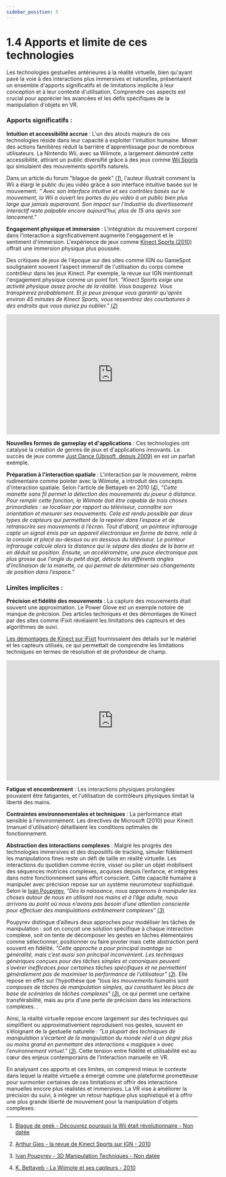 ```yaml
---
sidebar_position: 5
---
```


# 1.4 Apports et limite de ces technologies

Les technologies gestuelles antérieures à la réalité virtuelle, bien qu'ayant pavé la voie à des interactions plus immersives et naturelles, présentaient un ensemble d'apports significatifs et de limitations implicite à leur conception et à leur contexte d'utilisation. Comprendre ces aspects est crucial pour apprécier les avancées et les défis spécifiques de la manipulation d'objets en VR.

### Apports significatifs :

**Intuition et accessibilité accrue** : L'un des atouts majeurs de ces technologies réside dans leur capacité à exploiter l'intuition humaine. Mimer des actions familières réduit la barrière d'apprentissage pour de nombreux utilisateurs. La Nintendo Wii, avec sa Wiimote, a largement démontré cette accessibilité, attirant un public diversifié grâce à des jeux comme [Wii Sports](https://www.nintendo.com/fr-fr/Jeux/Wii/Wii-Sports-283971.html?srsltid=AfmBOopAu7W82x_pJh0H9ONT6SKKzUjXErQeWyoKz4p0Dk_8ZLxfOlNb) qui simulaient des mouvements sportifs naturels.

Dans un article du forum "blague de geek" [(_1_)](https://www.blaguesdegeek.com/decouvrez-pourquoi-la-wii-etait-revolutionnaire/), l'auteur illustrait comment la Wii a élargi le public du jeu vidéo grâce à son interface intuitive basée sur le mouvement. _" Avec son interface intuitive et ses contrôles basés sur le mouvement, la Wii a ouvert les portes du jeu vidéo à un public bien plus large que jamais auparavant. Son impact sur l'industrie du divertissement interactif reste palpable encore aujourd'hui, plus de 15 ans après son lancement."_

**Engagement physique et immersion** : L'intégration du mouvement corporel dans l'interaction a significativement augmenté l'engagement et le sentiment d'immersion. L'expérience de jeux comme [Kinect Sports (2010)](https://fr.wikipedia.org/wiki/Kinect_Sports) offrait une immersion physique plus poussée.

Des critiques de jeux de l'époque sur des sites comme IGN ou GameSpot soulignaient souvent l'aspect immersif de l'utilisation du corps comme contrôleur dans les jeux Kinect. Par exemple, la revue sur IGN mentionnait l'engagement physique comme un point fort. _"Kinect Sports exige une activité physique assez proche de la réalité. Vous bougerez. Vous transpirerez probablement. Et je peux presque vous garantir qu'après environ 45 minutes de Kinect Sports, vous ressentirez des courbatures à des endroits que vous auriez pu oublier."_ [(_2_)](https://www.ign.com/articles/2010/11/04/kinect-sports-review)

<iframe width="560" height="315" src="https://www.youtube.com/embed/gpelXk2IVBA?si=dy7IK6dqZh48qC3k" title="YouTube video player" frameborder="0" allow="accelerometer; autoplay; clipboard-write; encrypted-media; gyroscope; picture-in-picture; web-share" referrerpolicy="strict-origin-when-cross-origin" allowfullscreen></iframe>

**Nouvelles formes de gameplay et d'applications** : Ces technologies ont catalysé la création de genres de jeux et d'applications innovants. Le succès de jeux comme [Just Dance (Ubisoft, depuis 2009)](<https://fr.wikipedia.org/wiki/Just_Dance_(s%C3%A9rie_de_jeux_vid%C3%A9o)>) en est un parfait exemple.

**Préparation à l'interaction spatiale** : L'interaction par le mouvement, même rudimentaire comme pointer avec la Wiimote, a introduit des concepts d'interaction spatiale. Selon l'article de Bettayeb en 2010 ([4](http://secondelmb.free.fr/edc2/activites/articlewii.pdf)), _"Cette manette sans fil permet la détection des mouvements du joueur à distance. Pour remplir cette fonction, la Wiimote doit être capable de trois choses primordiales : se localiser par rapport au téléviseur, connaître son orientation et mesurer ses mouvements. Cela est rendu possible par deux types de capteurs qui permettent de la repérer dans l’espace et de retranscrire ses mouvements à l’écran. Tout d’abord, un pointeur infrarouge capte un signal émis par un appareil électronique en forme de barre, relié à la console et placé au-dessus ou en dessous du téléviseur. Le pointeur infrarouge calcule alors la distance qui le sépare des diodes de la barre et en déduit sa position. Ensuite, un accéléromètre, une puce électronique pas plus grosse que l’ongle du petit doigt, détecte les différents angles d’inclinaison de la manette, ce qui permet de déterminer ses changements de position dans l’espace."_

### Limites implicites :

**Précision et fidélité des mouvements** : La capture des mouvements était souvent une approximation. Le Power Glove est un exemple notoire de manque de précision. Des articles techniques et des démontages de Kinect par des sites comme iFixit révélaient les limitations des capteurs et des algorithmes de suivi.

[Les démontages de Kinect sur iFixit](https://fr.ifixit.com/Vue+%C3%89clat%C3%A9e/Xbox+360+Kinect+Teardown/4066) fournissaient des détails sur le matériel et les capteurs utilisés, ce qui permettait de comprendre les limitations techniques en termes de résolution et de profondeur de champ.

<iframe width="560" height="315" src="https://www.youtube.com/embed/aposWBGnpdE?si=kJh4ZQ4qjcnTDsKH" title="YouTube video player" frameborder="0" allow="accelerometer; autoplay; clipboard-write; encrypted-media; gyroscope; picture-in-picture; web-share" referrerpolicy="strict-origin-when-cross-origin" allowfullscreen></iframe>

**Fatigue et encombrement** : Les interactions physiques prolongées pouvaient être fatigantes, et l'utilisation de contrôleurs physiques limitait la liberté des mains.

**Contraintes environnementales et techniques** : La performance était sensible à l'environnement. Les directives de Microsoft (2010) pour Kinect (manuel d'utilisation) détaillaient les conditions optimales de fonctionnement.

**Abstraction des interactions complexes** : Malgré les progrès des technologies immersives et des dispositifs de tracking, simuler fidèlement les manipulations fines reste un défi de taille en réalité virtuelle. Les interactions du quotidien comme écrire, visser ou plier un objet mobilisent des séquences motrices complexes, acquises depuis l’enfance, et intégrées dans notre fonctionnement sans effort conscient. Cette capacité humaine à manipuler avec précision repose sur un système neuromoteur sophistiqué. Selon le [Ivan Poupyrev](https://docs.google.com/document/d/1xVlxUCdO4lO1bzlWmB8z4qXu5njmKpHg23HOlRwNhvs/edit?tab=t.0), _"Dès la naissance, nous apprenons à manipuler les choses autour de nous en utilisant nos mains et à l’âge adulte, nous arrivons au point où nous n’avons pas besoin d’une attention consciente pour effectuer des manipulations extrêmement complexes"_ [(_3_)](https://people.cs.vt.edu/~bowman/3dui.org/course_notes/siggraph2000/manipulation.pdf)

Poupyrev distingue d’ailleurs deux approches pour modéliser les tâches de manipulation : soit on conçoit une solution spécifique à chaque interaction complexe, soit on tente de décomposer les gestes en tâches élémentaires comme sélectionner, positionner ou faire pivoter mais cette abstraction perd souvent en fidélité. _"Cette approche a pour principal avantage sa généralité, mais c’est aussi son principal inconvénient. Les techniques génériques conçues pour des tâches simples et canoniques peuvent s’avérer inefficaces pour certaines tâches spécifiques et ne permettent généralement pas de maximiser la performance de l’utilisateur"_ [(_3_)](https://people.cs.vt.edu/~bowman/3dui.org/course_notes/siggraph2000/manipulation.pdf).
Elle repose en effet sur l’hypothèse que _"tous les mouvements humains sont composés de tâches de manipulation simples, qui constituent les blocs de base de scénarios de tâches complexes"_ [(_3_)](https://people.cs.vt.edu/~bowman/3dui.org/course_notes/siggraph2000/manipulation.pdf), ce qui permet une certaine transférabilité, mais au prix d'une perte de précision dans les interactions complexes.
.

Ainsi, la réalité virtuelle repose encore largement sur des techniques qui simplifient ou approximativement reproduisent nos gestes, souvent en s’éloignant de la gestuelle naturelle : _"La plupart des techniques de manipulation s’écartent de la manipulation du monde réel à un degré plus ou moins grand en permettant des interactions « magiques » avec l’environnement virtuel."_ [(_3_)](https://people.cs.vt.edu/~bowman/3dui.org/course_notes/siggraph2000/manipulation.pdf).
Cette tension entre fidélité et utilisabilité est au cœur des enjeux contemporains de l’interaction manuelle en VR.

En analysant ces apports et ces limites, on comprend mieux le contexte dans lequel la réalité virtuelle a émergé comme une plateforme prometteuse pour surmonter certaines de ces limitations et offrir des interactions manuelles encore plus réalistes et immersives. La VR vise à améliorer la précision du suivi, à intégrer un retour haptique plus sophistiqué et à offrir une plus grande liberté de mouvement pour la manipulation d'objets complexes.

---

1. [Blague de geek - Découvrez pourquoi la Wii était révolutionnaire - Non datée](https://www.blaguesdegeek.com/decouvrez-pourquoi-la-wii-etait-revolutionnaire/)

2. [Arthur Gies - la revue de Kinect Sports sur IGN - 2010](https://www.ign.com/articles/2010/11/04/kinect-sports-review)

3. [Ivan Poupyrev - 3D Manipulation Techniques - Non datée ](https://people.cs.vt.edu/~bowman/3dui.org/course_notes/siggraph2000/manipulation.pdf)

4. [K. Bettayeb - La Wiimote et ses capteurs - 2010](http://secondelmb.free.fr/edc2/activites/articlewii.pdf)
